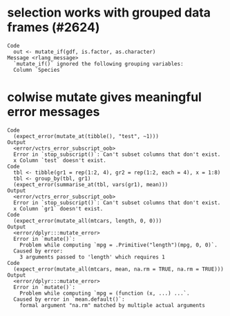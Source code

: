 # selection works with grouped data frames (#2624)

    Code
      out <- mutate_if(gdf, is.factor, as.character)
    Message <rlang_message>
      `mutate_if()` ignored the following grouping variables:
      Column `Species`

# colwise mutate gives meaningful error messages

    Code
      (expect_error(mutate_at(tibble(), "test", ~1)))
    Output
      <error/vctrs_error_subscript_oob>
      Error in `stop_subscript()`: Can't subset columns that don't exist.
      x Column `test` doesn't exist.
    Code
      tbl <- tibble(gr1 = rep(1:2, 4), gr2 = rep(1:2, each = 4), x = 1:8)
      tbl <- group_by(tbl, gr1)
      (expect_error(summarise_at(tbl, vars(gr1), mean)))
    Output
      <error/vctrs_error_subscript_oob>
      Error in `stop_subscript()`: Can't subset columns that don't exist.
      x Column `gr1` doesn't exist.
    Code
      (expect_error(mutate_all(mtcars, length, 0, 0)))
    Output
      <error/dplyr:::mutate_error>
      Error in `mutate()`: 
        Problem while computing `mpg = .Primitive("length")(mpg, 0, 0)`.
      Caused by error: 
        3 arguments passed to 'length' which requires 1
    Code
      (expect_error(mutate_all(mtcars, mean, na.rm = TRUE, na.rm = TRUE)))
    Output
      <error/dplyr:::mutate_error>
      Error in `mutate()`: 
        Problem while computing `mpg = (function (x, ...) ...`.
      Caused by error in `mean.default()`: 
        formal argument "na.rm" matched by multiple actual arguments

